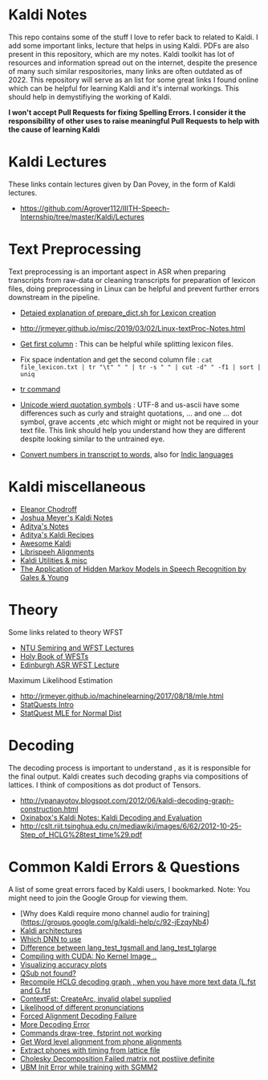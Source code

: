 # Kaldi Notes

This repo contains some of the stuff I love to refer back to related to Kaldi. I add some important links, lecture that helps in using Kaldi. PDFs are also present in this repository, which are my notes.
Kaldi toolkit has lot of resources and information spread out on the internet, despite the presence of many such similar respositories, many links are often outdated as of 2022. This repository will serve as an list for some great links I found online which can be helpful for learning Kaldi and it's internal workings. This should help in demystifiying the working of Kaldi. 

**I won't accept Pull Requests for fixing Spelling Errors.
I consider it the responsibility of other uses to raise meaningful Pull Requests to help with the cause of learning Kaldi**


# Kaldi Lectures

These links contain lectures given by Dan Povey, in the form of Kaldi lectures.

- https://github.com/Agrover112/IIITH-Speech-Internship/tree/master/Kaldi/Lectures

# Text Preprocessing

Text preprocessing is an important aspect in ASR when preparing transcripts from raw-data or cleaning transcripts for preparation of lexicon files, doing preprocessing in Linux
can be helpful and prevent further errors downstream in the pipeline.

- [Detaied explanation of prepare_dict.sh for Lexicon creation](https://medium.com/@agrover112/understanding-kaldi-part-1-c869980b1cbf)
- http://jrmeyer.github.io/misc/2019/03/02/Linux-textProc-Notes.html
- [Get first column](https://www.unix.com/shell-programming-and-scripting/95024-need-get-first-column-text-file.html) : This can be helpful while splitting lexicon files.
- Fix space indentation and get the second column file : `cat file_lexicon.txt | tr "\t" " " | tr -s " " | cut -d" " -f1 | sort | uniq`
- [tr command](https://www.computerhope.com/unix/utr.htm)
- [Unicode wierd quotation symbols](https://www.cl.cam.ac.uk/~mgk25/ucs/quotes.html) : UTF-8 and us-ascii have some differences such as curly and straight quotations, 
... and one ... dot symbol, grave accents ,etc which might or might not be required in your text file. This link should help you understand how they are different despite looking similar to the untrained eye.

- [Convert numbers in transcript to words](https://github.com/savoirfairelinux/num2words), also for [Indic languages](https://github.com/sutariyaraj/indic-num2words)

# Kaldi miscellaneous
- [Eleanor Chodroff](https://www.eleanorchodroff.com/tutorial/kaldi/)
- [Joshua Meyer's Kaldi Notes](http://jrmeyer.github.io/asr/2016/02/01/Kaldi-notes.html)
- [Aditya's Notes](https://github.com/AdityaYadavalli1/Kaldi-on-ADA)
- [Aditya's Kaldi Recipes](https://github.com/AdityaYadavalli1/Kaldi-Recipe)
- [Awesome Kaldi](https://github.com/YoavRamon/awesome-kaldi)
- [Librispeeh Alignments](https://github.com/CorentinJ/librispeech-alignments)
- [Kaldi Utilities & misc](https://github.com/stars/Agrover112/lists/speech)
- [ The Application of Hidden Markov Models in Speech Recognition by Gales & Young](https://mi.eng.cam.ac.uk/~mjfg/mjfg_NOW.pdf)

# Theory

Some links related to theory
WFST
- [NTU Semiring and WFST Lectures](https://www.youtube.com/watch?v=1aEinrlyp8w&list=PLxbPHSSMPBeicXAHVfyFvGfCywRCq39Mp)
- [Holy Book of WFSTs](https://cs.nyu.edu/~mohri/pub/hbka.pdf)
- [Edinburgh ASR WFST Lecture](https://www.inf.ed.ac.uk/teaching/courses/asr/2021-22/asr09-wfst.pdf)


Maximum Likelihood Estimation 

- http://jrmeyer.github.io/machinelearning/2017/08/18/mle.html
- [StatQuests Intro](https://youtu.be/XepXtl9YKwc)
- [StatQuest MLE for Normal Dist](https://www.youtube.com/watch?v=Dn6b9fCIUpM)


# Decoding 

The decoding process is important to understand , as it is responsible for the final output. Kaldi creates such decoding graphs via compositions of lattices. I think of compositions
as dot product of Tensors.

- http://vpanayotov.blogspot.com/2012/06/kaldi-decoding-graph-construction.html
- [Oxinabox's Kaldi Notes: Kaldi Decoding and Evaluation](https://www.oxinabox.net/Kaldi-Notes/tidigits/eval)
- http://cslt.riit.tsinghua.edu.cn/mediawiki/images/6/62/2012-10-25-Step_of_HCLG%28test_time%29.pdf


# Common Kaldi Errors & Questions
 
 A list of some great errors faced by Kaldi users, I bookmarked. 
 Note: You might need to join the Google Group for viewing them.
 
 - [Why does Kaldi require mono channel audio for training] (https://groups.google.com/g/kaldi-help/c/92-jEzqyNb4)
 - [Kaldi architectures](https://groups.google.com/g/kaldi-help/c/bwm-EBLmxts)
 - [Which DNN to use](https://groups.google.com/g/kaldi-help/c/y6PsX2LN2e4) 
 - [Difference between lang_test_tgsmall and lang_test_tglarge](https://groups.google.com/g/kaldi-help/c/XcaCst1DK2E)
 - [Compiling with CUDA: No Kernel Image ..](https://groups.google.com/g/kaldi-help/c/qIyueT868dw/m/F2QRI77FAAAJ)
 - [Visualizing accuracy plots](https://groups.google.com/g/kaldi-help/c/hH-7O-xD_Ow/m/6Lft-ZlFAwAJ)
 - [QSub not found?](https://groups.google.com/g/kaldi-help/c/Z-5AGulPxzM)
 - [Recompile HCLG decoding graph , when you have more text data (L.fst and G.fst](https://groups.google.com/g/kaldi-help/c/gebauBAbQp8)
 - [ContextFst: CreateArc, invalid olabel supplied](https://groups.google.com/g/kaldi-help/c/L-6V4l9ugNE) 
 - [Likelihood of different pronunciations](https://groups.google.com/g/kaldi-help/c/QEMGPoyE7Sc)
 - [Forced Alignment Decoding Failure](https://groups.google.com/g/kaldi-help/c/FdmCarQtIHU/m/o00Y0aZGAQAJ)
 - [More Decoding Error](https://groups.google.com/g/kaldi-help/c/cUTG5KYykF0/m/kqx_BwS8FgAJ)
 - [Commands  draw-tree, fstprint not working](https://groups.google.com/g/kaldi-help/c/8CZ4zWg2fwA/m/XffHPrMOAQAJ)
 - [Get Word level alignment from phone alignments](https://groups.google.com/g/kaldi-help/c/ByasBvVbWR4)
 - [Extract phones with timing from lattice file](https://groups.google.com/g/kaldi-help/c/iv7rGYpn_s0)
 - [Cholesky Decomposition Failed matrix not postiive definite](https://groups.google.com/g/kaldi-help/c/U6mSTQB3SkE)
 - [UBM Init Error while training with SGMM2](https://groups.google.com/g/kaldi-help/c/NyK5yT4SjY4)
 

